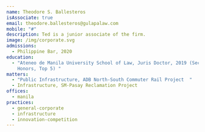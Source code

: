 ```yaml
---
name: Theodore S. Ballesteros
isAssociate: true
email: theodore.ballesteros@gulapalaw.com
mobile: "#"
description: Ted is a junior associate of the firm.
image: /img/corporate.svg
admissions:
  - Philippine Bar, 2020
education:
  - "Ateneo de Manila University School of Law, Juris Doctor, 2019 (Second
    Honors, Top 5) "
matters:
  - "Public Infrastructure, ADB North-South Commuter Rail Project  "
  - Infrastructure, SM-Pasay Reclamation Project
offices:
  - manila
practices:
  - general-corporate
  - infrastructure
  - innovation-competition
---
```

